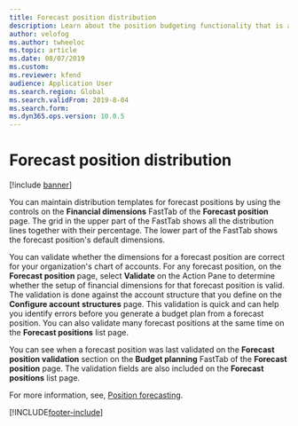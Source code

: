 ```yaml
---
title: Forecast position distribution
description: Learn about the position budgeting functionality that is available for the public sector and validate whether the dimensions for a forecast position are correct.
author: velofog
ms.author: twheeloc
ms.topic: article
ms.date: 08/07/2019
ms.custom:
ms.reviewer: kfend
audience: Application User
ms.search.region: Global
ms.search.validFrom: 2019-8-04
ms.search.form:
ms.dyn365.ops.version: 10.0.5
---
```


# Forecast position distribution 

[!include [banner](../includes/banner.md)]

 
You can maintain distribution templates for forecast positions by using the controls on the **Financial dimensions** FastTab of the **Forecast position** page. The grid in the upper part of the FastTab shows all the distribution lines together with their percentage. The lower part of the FastTab shows the forecast position's default dimensions.

You can validate whether the dimensions for a forecast position are correct for your organization's chart of accounts. For any forecast position, on the **Forecast position** page, select **Validate** on the Action Pane to determine whether the setup of financial dimensions for that forecast position is valid. The validation is done against the account structure that you define on the **Configure account structures** page. This validation is quick and can help you identify errors before you generate a budget plan from a forecast position. You can also validate many forecast positions at the same time on the **Forecast positions** list page.

You can see when a forecast position was last validated on the **Forecast position validation** section on the **Budget planning** FastTab of the **Forecast position** page. The validation fields are also included on the **Forecast positions** list page.

For more information, see, [Position forecasting](../budgeting/position-forecasting.md).


[!INCLUDE[footer-include](../../includes/footer-banner.md)]
